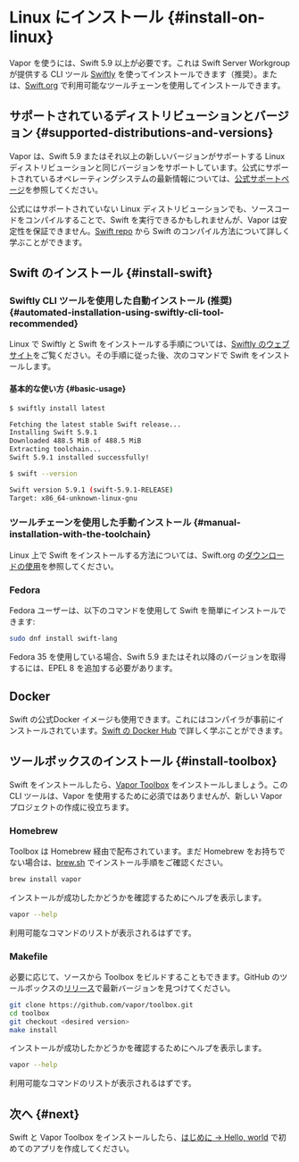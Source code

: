 # Linux にインストール {#install-on-linux}

Vapor を使うには、Swift 5.9 以上が必要です。これは Swift Server Workgroup が提供する CLI ツール [Swiftly](https://swiftlang.github.io/swiftly/) を使ってインストールできます（推奨）。または、[Swift.org](https://swift.org/download/) で利用可能なツールチェーンを使用してインストールできます。

## サポートされているディストリビューションとバージョン {#supported-distributions-and-versions}
Vapor は、Swift 5.9 またはそれ以上の新しいバージョンがサポートする Linux ディストリビューションと同じバージョンをサポートしています。公式にサポートされているオペレーティングシステムの最新情報については、[公式サポートページ](https://www.swift.org/platform-support/)を参照してください。


公式にはサポートされていない Linux ディストリビューションでも、ソースコードをコンパイルすることで、Swift を実行できるかもしれませんが、Vapor は安定性を保証できません。[Swift repo](https://github.com/apple/swift#getting-started) から Swift のコンパイル方法について詳しく学ぶことができます。

## Swift のインストール {#install-swift}

### Swiftly CLI ツールを使用した自動インストール (推奨) {#automated-installation-using-swiftly-cli-tool-recommended}

Linux で Swiftly と Swift をインストールする手順については、[Swiftly のウェブサイト](https://swiftlang.github.io/swiftly/)をご覧ください。その手順に従った後、次のコマンドで Swift をインストールします。

#### 基本的な使い方 {#basic-usage}

```sh
$ swiftly install latest

Fetching the latest stable Swift release...
Installing Swift 5.9.1
Downloaded 488.5 MiB of 488.5 MiB
Extracting toolchain...
Swift 5.9.1 installed successfully!

$ swift --version

Swift version 5.9.1 (swift-5.9.1-RELEASE)
Target: x86_64-unknown-linux-gnu
```

### ツールチェーンを使用した手動インストール {#manual-installation-with-the-toolchain}

Linux 上で Swift をインストールする方法については、Swift.org の[ダウンロードの使用](https://swift.org/download/#using-downloads)を参照してください。

### Fedora

Fedora ユーザーは、以下のコマンドを使用して Swift を簡単にインストールできます:

```sh
sudo dnf install swift-lang
```

Fedora 35 を使用している場合、Swift 5.9 またはそれ以降のバージョンを取得するには、EPEL 8 を追加する必要があります。

## Docker

Swift の公式Docker イメージも使用できます。これにはコンパイラが事前にインストールされています。[Swift の Docker Hub](https://hub.docker.com/_/swift) で詳しく学ぶことができます。

## ツールボックスのインストール {#install-toolbox}

Swift をインストールしたら、[Vapor Toolbox](https://github.com/vapor/toolbox) をインストールしましょう。この CLI ツールは、Vapor を使用するために必須ではありませんが、新しい Vapor プロジェクトの作成に役立ちます。

### Homebrew

Toolbox は Homebrew 経由で配布されています。まだ Homebrew をお持ちでない場合は、<a href="https://brew.sh" target="_blank">brew.sh</a> でインストール手順をご確認ください。

```sh
brew install vapor
```

インストールが成功したかどうかを確認するためにヘルプを表示します。

```sh
vapor --help
```

利用可能なコマンドのリストが表示されるはずです。

### Makefile

必要に応じて、ソースから Toolbox をビルドすることもできます。GitHub のツールボックスの<a href="https://github.com/vapor/toolbox/releases" target="_blank">リリース</a>で最新バージョンを見つけてください。

```sh
git clone https://github.com/vapor/toolbox.git
cd toolbox
git checkout <desired version>
make install
```

インストールが成功したかどうかを確認するためにヘルプを表示します。

```sh
vapor --help
```

利用可能なコマンドのリストが表示されるはずです。

## 次へ {#next}

Swift と Vapor Toolbox をインストールしたら、[はじめに &rarr; Hello, world](../getting-started/hello-world.md) で初めてのアプリを作成してください。
